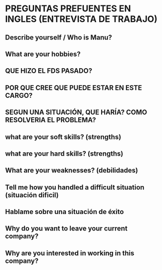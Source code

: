 # PREGUNTAS PREFUENTES EN INGLES (ENTREVISTA DE TRABAJO)

## Describe yourself / Who is Manu?

## What are your hobbies?

## QUE HIZO EL FDS PASADO?

## POR QUE CREE QUE PUEDE ESTAR EN ESTE CARGO?

## SEGUN UNA SITUACIÓN, QUE HARÍA? COMO RESOLVERIA EL PROBLEMA?

## what are your soft skills? (strengths)

## what are your hard skills? (strengths)

## What are your weaknesses? (debilidades)

## Tell me how you handled a difficult situation (situación dificil)

## Hablame sobre una situación de éxito

## Why do you want to leave your current company?

## Why are you interested in working in this company?